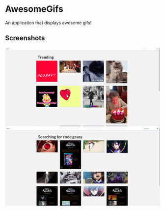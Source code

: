 # AwesomeGifs
An application that displays awesome gifs!






## Screenshots

![](images/trending.png)
![](images/codegeass.png)
